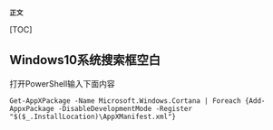 **`正文`**

[TOC]

## Windows10系统搜索框空白
打开PowerShell输入下面内容
```shell
Get-AppXPackage -Name Microsoft.Windows.Cortana | Foreach {Add-AppxPackage -DisableDevelopmentMode -Register "$($_.InstallLocation)\AppXManifest.xml"}
```
